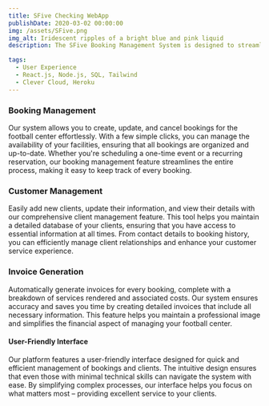 ```yaml
---
title: SFive Checking WebApp
publishDate: 2020-03-02 00:00:00
img: /assets/SFive.png
img_alt: Iridescent ripples of a bright blue and pink liquid
description: The SFive Booking Management System is designed to streamline and manage the operations of the SFive football center. This application allows for easy handling of bookings, adding new clients, and generating invoices for bookings.

tags:
  - User Experience
  - React.js, Node.js, SQL, Tailwind
  - Clever Cloud, Heroku
---
```


### Booking Management

Our system allows you to create, update, and cancel bookings for the football center effortlessly. With a few simple clicks, you can manage the availability of your facilities, ensuring that all bookings are organized and up-to-date. Whether you're scheduling a one-time event or a recurring reservation, our booking management feature streamlines the entire process, making it easy to keep track of every booking.

### Customer Management

Easily add new clients, update their information, and view their details with our comprehensive client management feature. This tool helps you maintain a detailed database of your clients, ensuring that you have access to essential information at all times. From contact details to booking history, you can efficiently manage client relationships and enhance your customer service experience.

### Invoice Generation

Automatically generate invoices for every booking, complete with a breakdown of services rendered and associated costs. Our system ensures accuracy and saves you time by creating detailed invoices that include all necessary information. This feature helps you maintain a professional image and simplifies the financial aspect of managing your football center.

#### User-Friendly Interface

Our platform features a user-friendly interface designed for quick and efficient management of bookings and clients. The intuitive design ensures that even those with minimal technical skills can navigate the system with ease. By simplifying complex processes, our interface helps you focus on what matters most – providing excellent service to your clients.
